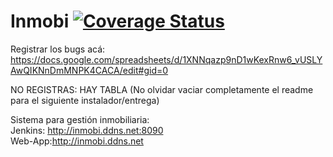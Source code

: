 
#  Inmobi [![Coverage Status](https://coveralls.io/repos/github/tpfinal-pp1/tp-final/badge.svg?branch=master)](https://coveralls.io/github/tpfinal-pp1/tp-final?branch=master)

Registrar los bugs acá:
https://docs.google.com/spreadsheets/d/1XNNqazp9nD1wKexRnw6_vUSLYAwQIKNnDmMNPK4CACA/edit#gid=0

NO REGISTRAS: HAY TABLA
(No olvidar vaciar completamente el readme para el siguiente instalador/entrega)

Sistema para gestión inmobiliaria:    
    Jenkins: http://inmobi.ddns.net:8090   
    Web-App:http://inmobi.ddns.net

